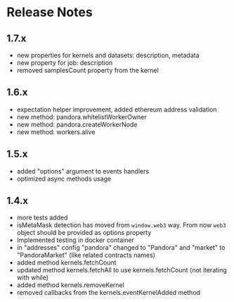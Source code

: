 # Release Notes

## 1.7.x
- new properties for kernels and datasets: description, metadata
- new property for job: description
- removed samplesCount property from the kernel

## 1.6.x
- expectation helper improvement, added ethereum address validation
- new method: pandora.whitelistWorkerOwner
- new method: pandora.createWorkerNode
- new method: workers.alive

## 1.5.x
- added "options" argument to events handlers
- optimized async methods usage

## 1.4.x
- more tests added
- isMetaMask detection has moved from `window.web3` way. From now `web3` object should be provided as options property
- Implemented testing in docker container
- in "addresses" config "pandora" changed to "Pandora" and "market" to "PandoraMarket" (like related contracts names)
- added method kernels.fetchCount
- updated method kernels.fetchAll to use kernels.fetchCount (not iterating with while)
- added method kernels.removeKernel
- removed callbacks from the kernels.eventKernelAdded method